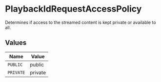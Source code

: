 # PlaybackIdRequestAccessPolicy

Determines if access to the streamed content is kept private or available to all.


## Values

| Name      | Value     |
| --------- | --------- |
| `PUBLIC`  | public    |
| `PRIVATE` | private   |